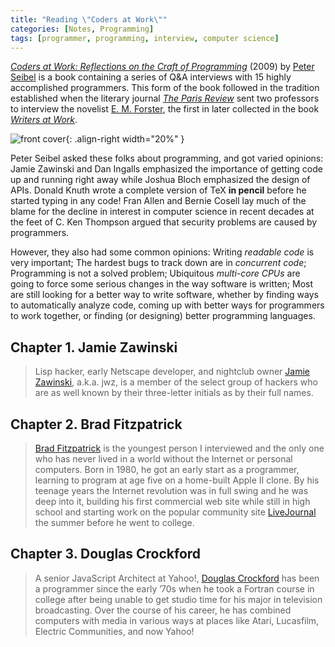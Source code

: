 ```yaml
---
title: "Reading \"Coders at Work\""
categories: [Notes, Programming]
tags: [programmer, programming, interview, computer science]
---
```


[*Coders at Work: Reflections on the Craft of Programming*](http://www.codersatwork.com/) (2009) by [Peter Seibel](https://twitter.com/peterseibel) is a book containing a series of Q&A interviews with 15 highly accomplished programmers. This form of the book followed in the tradition established when the literary journal [*The Paris Review*](https://www.theparisreview.org/) sent two professors to interview the novelist [E. M. Forster](https://en.wikipedia.org/wiki/E._M._Forster), the first in  later collected in the book [*Writers at Work*](https://www.amazon.com/dp/0140045406).

![front cover](http://www.codersatwork.com/cover.jpg){: .align-right width="20%" }

Peter Seibel asked these folks about programming, and got varied opinions: Jamie Zawinski and Dan Ingalls emphasized the importance of getting code up and running right away while Joshua Bloch emphasized the design of APIs. Donald Knuth wrote a complete version of TeX **in pencil** before he started typing in any code! Fran Allen and Bernie Cosell lay much of the blame for the decline in interest in computer science in recent decades at the feet of C. Ken Thompson argued that security problems are caused by programmers.

However, they also had some common opinions: Writing *readable code* is very important; The hardest bugs to track down are in *concurrent code*; Programming is not a solved problem; Ubiquitous *multi-core CPUs* are going to force some serious changes in the way software is written; Most are still looking for a better way to write software, whether by finding ways to automatically analyze code, coming up with better ways for programmers to work together, or finding (or designing) better programming languages.

## Chapter 1. Jamie Zawinski

> Lisp hacker, early Netscape developer, and nightclub owner [Jamie Zawinski](https://www.jwz.org/blog/), a.k.a. jwz, is a member of the select group of hackers who are as well known by their three-letter initials as by their full names.

## Chapter 2. Brad Fitzpatrick

> [Brad Fitzpatrick](https://bradfitz.com/) is the youngest person I interviewed and the only one who has never lived in a world without the Internet or personal computers. Born in 1980, he got an early start as a programmer, learning to program at age five on a home-built Apple II clone. By his teenage years the Internet revolution was in full swing and he was deep into it, building his first commercial web site while still in high school and starting work on the popular community site [LiveJournal](https://www.livejournal.com/) the summer before he went to college.

## Chapter 3. Douglas Crockford

> A senior JavaScript Architect at Yahoo!, [Douglas Crockford](https://www.crockford.com/) has been a programmer since the early ’70s when he took a Fortran course in college after being unable to get studio time for his major in television broadcasting. Over the course of his career, he has combined computers with media in various ways at places like Atari, Lucasfilm, Electric Communities, and now Yahoo!
